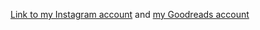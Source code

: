 [Link to my Instagram account](https://instagram.com/kirstinbrie) and [my Goodreads account](https://goodreads.com/user/show/2738571-kirstin-brie)

